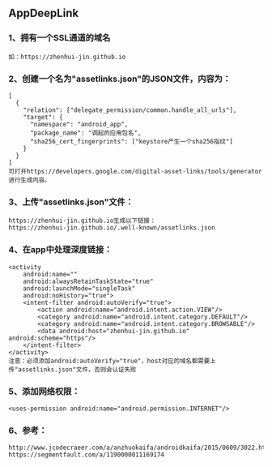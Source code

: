 ## AppDeepLink

### 1、拥有一个SSL通道的域名
    如：https://zhenhui-jin.github.io

### 2、创建一个名为"assetlinks.json"的JSON文件，内容为：
    [
      {
        "relation": ["delegate_permission/common.handle_all_urls"],
        "target": {
          "namespace": "android_app",
          "package_name": "调起的应用包名",
          "sha256_cert_fingerprints": ["keystore产生一个sha256指纹"]
        }
      }
    ]
    可打开https://developers.google.com/digital-asset-links/tools/generator进行生成内容。

### 3、上传"assetlinks.json"文件：
    https://zhenhui-jin.github.io生成以下链接：
    https://zhenhui-jin.github.io/.well-known/assetlinks.json

### 4、在app中处理深度链接：
    <activity
        android:name=""
        android:alwaysRetainTaskState="true"
        android:launchMode="singleTask"
        android:noHistory="true">
        <intent-filter android:autoVerify="true">
            <action android:name="android.intent.action.VIEW"/>
            <category android:name="android.intent.category.DEFAULT"/>
            <category android:name="android.intent.category.BROWSABLE"/>
            <data android:host="zhenhui-jin.github.io" android:scheme="https"/>
        </intent-filter>
    </activity>
    注意：必须添加android:autoVerify="true"，host对应的域名都需要上传"assetlinks.json"文件，否则会认证失败

### 5、添加网络权限：
    <uses-permission android:name="android.permission.INTERNET"/>

### 6、参考：
    http://www.jcodecraeer.com/a/anzhuokaifa/androidkaifa/2015/0609/3022.html
    https://segmentfault.com/a/1190000011169174
